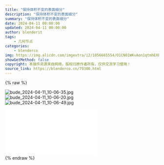 ```yaml
---
title: "保持体积不变的表面细分"
description: "保持体积不变的表面细分"
summary: "保持体积不变的表面细分"
date: 2024-04-11 00:00:00
updated: 2024-04-11 00:00:00
author: blenderit
tags: 
    - 几何节点
categories:
    - blenderco
img: https://img.alicdn.com/imgextra/i2/1856665554/O1CN01WKvAon1qtmhEXEXVY_!!1856665554.jpg
showGetMethod: false
copyright: 本插件资源来自网络，版权归原作者所有，仅供交流学习使用！
source_link: https://blenderco.cn/79300.html
---
```


{% raw %}
<p><img src="https://img.alicdn.com/imgextra/i1/1856665554/O1CN01eV1IDB1qtmhHE2PKw_!!1856665554.jpg" alt="bude_2024-04-11_10-06-35.jpg"><br>
<img src="https://img.alicdn.com/imgextra/i2/1856665554/O1CN01mWjBVX1qtmhE4WffL_!!1856665554.jpg" alt="bude_2024-04-11_10-06-20.jpg"><br>
<img src="https://img.alicdn.com/imgextra/i4/1856665554/O1CN01inSjMp1qtmhDAjIQU_!!1856665554.jpg" alt="bude_2024-04-11_10-06-49.jpg"></p><div id="external-video-7368671d41" class="external-video"><iframe frameborder="0" src="//player.bilibili.com/player.html?aid=1552827960&amp;bvid=BV1n1421m7L8&amp;cid=1499805095&amp;p=1" allowfullscreen="true"></iframe></div>
<div style="display: none">blenderco</div>
{% endraw %}